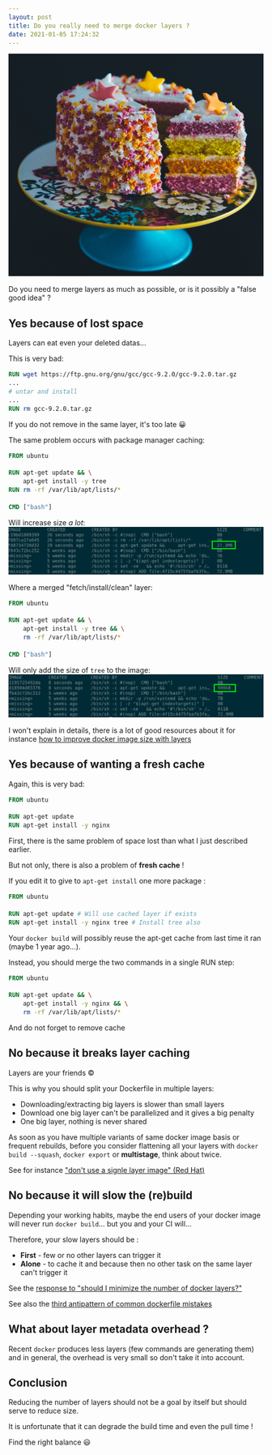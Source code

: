 ```yaml
---
layout: post
title: Do you really need to merge docker layers ?
date: 2021-01-05 17:24:32
---
```

![Rainbow cake](/assets/images/7rtqbz5ifdhgqe1b5knq.jpg)

Do you need to merge layers as much as possible, or is it possibly a "false good idea" ?

## Yes because of lost space
Layers can eat even your deleted datas...

This is very bad:
```dockerfile
RUN wget https://ftp.gnu.org/gnu/gcc/gcc-9.2.0/gcc-9.2.0.tar.gz 
...
# untar and install
...
RUN rm gcc-9.2.0.tar.gz
```
If you do not remove in the same layer, it's too late :grinning: 

The same problem occurs with package manager caching:
```dockerfile
FROM ubuntu

RUN apt-get update && \
    apt-get install -y tree
RUN rm -rf /var/lib/apt/lists/*

CMD ["bash"]
```
Will increase size *a lot*: 
![Bad layer](/assets/images/l2yhs8z4vdzouhs4kb5o.png)

Where a merged "fetch/install/clean" layer:
```dockerfile
FROM ubuntu

RUN apt-get update && \
    apt-get install -y tree && \
    rm -rf /var/lib/apt/lists/*

CMD ["bash"]
```

Will only add the size of `tree` to the image:
![Good layer](/assets/images/i4sbbix5a8rbrhrmi23p.png)

I won't explain in details, there is a lot of good resources about it for instance [how to improve docker image size with layers](https://medium.com/better-programming/how-to-improve-docker-image-size-with-layers-3ad62be0da9b)

## Yes because of wanting a fresh cache
Again, this is very bad:
```dockerfile
FROM ubuntu

RUN apt-get update
RUN apt-get install -y nginx
```
First, there is the same problem of space lost than what I just described earlier.

But not only, there is also a problem of **fresh cache** !

If you edit it to give to `apt-get install` one more package :

```dockerfile
FROM ubuntu

RUN apt-get update # Will use cached layer if exists 
RUN apt-get install -y nginx tree # Install tree also
```
Your `docker build` will possibly reuse the apt-get cache from last time it ran (maybe 1 year ago...).

Instead, you should merge the two commands in a single RUN step:
```dockerfile
FROM ubuntu

RUN apt-get update && \
    apt-get install -y nginx && \
    rm -rf /var/lib/apt/lists/*
```
And do not forget to remove cache

## No because it breaks layer caching
Layers are your friends :copyright: 

This is why you should split your Dockerfile in multiple layers:
- Downloading/extracting big layers is slower than small layers
- Download one big layer can't be parallelized and it gives a big penalty
- One big layer, nothing is never shared

As soon as you have multiple variants of same docker image basis or frequent rebuilds, before you consider flattening all your layers with `docker build --squash`, `docker export` or **multistage**, think about twice.

See for instance ["don't use a signle layer image" (Red Hat)](https://developers.redhat.com/blog/2016/02/24/10-things-to-avoid-in-docker-containers/)

## No because it will slow the (re)build
Depending your working habits, maybe the end users of your docker image will never run `docker build`... but you and your CI will...

Therefore, your slow layers should be :
* **First** - few or no other layers can trigger it
* **Alone** - to cache it and because then no other task on the same layer can't trigger it

See the [response to "should I minimize the number of docker layers?"](https://stackoverflow.com/a/47166120)

See also the [third antipattern of common dockerfile mistakes](https://runnable.com/blog/9-common-dockerfile-mistakes)

## What about layer metadata overhead ?
Recent `docker` produces less layers (few commands are generating them) and in general, the overhead is very small so don't take it into account.

## Conclusion
Reducing the number of layers should not be a goal by itself but should serve to reduce size.

It is unfortunate that it can degrade the build time and even the pull time !

Find the right balance :smiley:

